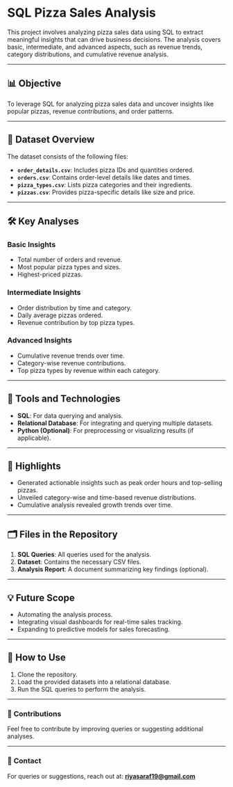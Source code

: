 # SQL Pizza Sales Analysis

This project involves analyzing pizza sales data using SQL to extract meaningful insights that can drive business decisions. The analysis covers basic, intermediate, and advanced aspects, such as revenue trends, category distributions, and cumulative revenue analysis.

---

## 📊 **Objective**
To leverage SQL for analyzing pizza sales data and uncover insights like popular pizzas, revenue contributions, and order patterns.

---

## 📁 **Dataset Overview**
The dataset consists of the following files:
- **`order_details.csv`**: Includes pizza IDs and quantities ordered.
- **`orders.csv`**: Contains order-level details like dates and times.
- **`pizza_types.csv`**: Lists pizza categories and their ingredients.
- **`pizzas.csv`**: Provides pizza-specific details like size and price.

---

## 🛠️ **Key Analyses**
### Basic Insights
- Total number of orders and revenue.
- Most popular pizza types and sizes.
- Highest-priced pizzas.

### Intermediate Insights
- Order distribution by time and category.
- Daily average pizzas ordered.
- Revenue contribution by top pizza types.

### Advanced Insights
- Cumulative revenue trends over time.
- Category-wise revenue contributions.
- Top pizza types by revenue within each category.

---

## 🔧 **Tools and Technologies**
- **SQL**: For data querying and analysis.
- **Relational Database**: For integrating and querying multiple datasets.
- **Python (Optional)**: For preprocessing or visualizing results (if applicable).

---

## 🚀 **Highlights**
- Generated actionable insights such as peak order hours and top-selling pizzas.
- Unveiled category-wise and time-based revenue distributions.
- Cumulative analysis revealed growth trends over time.

---

## 🗂️ **Files in the Repository**
1. **SQL Queries**: All queries used for the analysis.
2. **Dataset**: Contains the necessary CSV files.
3. **Analysis Report**: A document summarizing key findings (optional).

---

## 💡 **Future Scope**
- Automating the analysis process.
- Integrating visual dashboards for real-time sales tracking.
- Expanding to predictive models for sales forecasting.

---

## 📝 **How to Use**
1. Clone the repository.
2. Load the provided datasets into a relational database.
3. Run the SQL queries to perform the analysis.

---

### 🌟 **Contributions**
Feel free to contribute by improving queries or suggesting additional analyses.

---

### 📧 **Contact**
For queries or suggestions, reach out at: **riyasaraf19@gmail.com**
